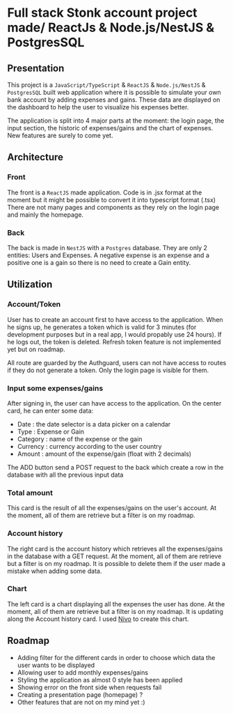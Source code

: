 # Full stack Stonk account project made/ ReactJs & Node.js/NestJS & PostgresSQL

## Presentation

This project is a `JavaScript/TypeScript` & `ReactJS` & `Node.js/NestJS` & `PostgresSQL` built web application where it is possible to simulate your own bank account by adding expenses and gains. These data are displayed on the dashboard to help the user to visualize his expenses better.

The application is split into 4 major parts at the moment: the login page, the input section, the historic of expenses/gains and the chart of expenses. New features are surely to come yet.

## Architecture

### Front

The front is a `ReactJS` made application. Code is in .jsx format at the moment but it might be possible to convert it into typescript format (.tsx)
There are not many pages and components as they rely on the login page and mainly the homepage.

### Back

The back is made in `NestJS` with a `Postgres` database. They are only 2 entities: Users and Expenses.
A negative expense is an expense and a positive one is a gain so there is no need to create a Gain entity.

## Utilization

### Account/Token

User has to create an account first to have access to the application. When he signs up, he generates a token which is valid for 3 minutes (for development purposes but in a real app, I would propably use 24 hours). If he logs out, the token is deleted.
Refresh token feature is not implemented yet but on roadmap.

All route are guarded by the Authguard, users can not have access to routes if they do not generate a token.
Only the login page is visible for them.

### Input some expenses/gains

After signing in, the user can have access to the application. On the center card, he can enter some data:
* Date : the date selector is a data picker on a calendar
* Type : Expense or Gain
* Category : name of the expense or the gain
* Currency : currency according to the user country
* Amount : amount of the expense/gain (float with 2 decimals)

The ADD button send a POST request to the back which create a row in the database with all the previous input data

### Total amount

This card is the result of all the expenses/gains on the user's account. At the moment, all of them are retrieve but a filter is on my roadmap.

### Account history

The right card is the account history which retrieves all the expenses/gains in the database with a GET request. At the moment, all of them are retrieve but a filter is on my roadmap.
It is possible to delete them if the user made a mistake when adding some data.

### Chart

The left card is a chart displaying all the expenses the user has done. At the moment, all of them are retrieve but a filter is on my roadmap.
It is updating along the Account history card.
I used [Nivo](https://nivo.rocks/) to create this chart.

## Roadmap

* Adding filter for the different cards in order to choose which data the user wants to be displayed
* Allowing user to add monthly expenses/gains
* Styling the application as almost 0 style has been applied
* Showing error on the front side when requests fail
* Creating a presentation page (homepage) ?
* Other features that are not on my mind yet :)

